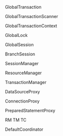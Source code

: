 GlobalTransaction

GlobalTransactionScanner

GlobalTransactionContext 

GlobalLock

GlobalSession

BranchSession

SessionManager

ResourceManager

TransactionManager

DataSourceProxy

ConnectionProxy

PreparedStatementProxy

RM TM TC

DefaultCoordinator



